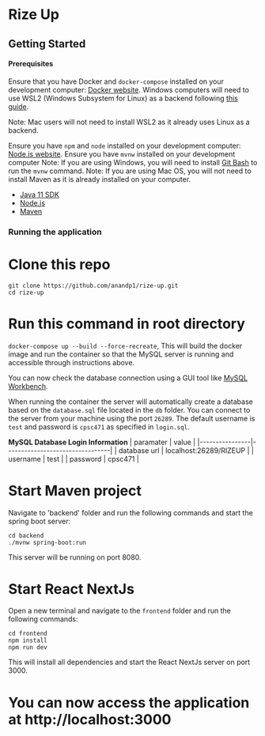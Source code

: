 # Rize Up

## Getting Started

#### Prerequisites

Ensure that you have Docker and `docker-compose` installed on your development computer: [Docker website](https://www.docker.com). Windows computers will need to use WSL2 (Windows Subsystem for Linux) as a backend following [this guide](https://learn.microsoft.com/en-us/windows/wsl/install).

Note: Mac users will not need to install WSL2 as it already uses Linux as a backend.

Ensure you have `npm` and `node` installed on your development computer: [Node.js website](https://nodejs.org/en/).
Ensure you have `mvnw` installed on your development computer
Note: If you are using Windows, you will need to install [Git Bash](https://git-scm.com/downloads) to run the `mvnw` command.
Note: If you are using Mac OS, you will not need to install Maven as it is already installed on your computer.

- [Java 11 SDK](https://www.oracle.com/ca-en/java/technologies/javase-jdk11-downloads.html)
- [Node.js](https://nodejs.org/en/)
- [Maven](https://maven.apache.org/install.html)

### Running the application

# Clone this repo

```
git clone https://github.com/anandp1/rize-up.git
cd rize-up
```

# Run this command in root directory

`docker-compose up --build --force-recreate`,
This will build the docker image and run the container so that the MySQL server is running and
accessible through instructions above.

You can now check the database connection using a GUI tool like [MySQL Workbench](https://www.mysql.com/products/workbench/).

When running the container the server will automatically create a database based on the `database.sql` file located in the `db` folder. You can connect to the server from your machine using the port `26289`. The default username is `test` and password is `cpsc471` as specified in `login.sql`.

**MySQL Database Login Information**
| paramater | value |
|----------------|---------------------------------|
| database url | localhost:26289/RIZEUP |
| username | test |
| password | cpsc471 |

# Start Maven project

Navigate to 'backend' folder and run the following commands and start the spring boot server:

```
cd backend
./mvnw spring-boot:run
```

This server will be running on port 8080.

# Start React NextJs

Open a new terminal and navigate to the `frontend` folder and run the following commands:

```
cd frontend
npm install
npm run dev
```

This will install all dependencies and start the React NextJs server on port 3000.

# You can now access the application at http://localhost:3000
